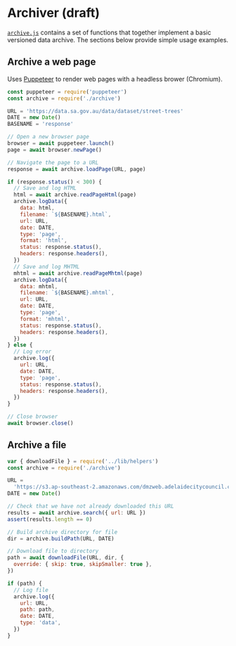 # Archiver (draft)

[`archive.js`](/archive.js) contains a set of functions that together implement a basic versioned data archive. The sections below provide simple usage examples.

## Archive a web page

Uses [Puppeteer](https://pptr.dev) to render web pages with a headless brower (Chromium).

```js
const puppeteer = require('puppeteer')
const archive = require('./archive')

URL = 'https://data.sa.gov.au/data/dataset/street-trees'
DATE = new Date()
BASENAME = 'response'

// Open a new browser page
browser = await puppeteer.launch()
page = await browser.newPage()

// Navigate the page to a URL
response = await archive.loadPage(URL, page)

if (response.status() < 300) {
  // Save and log HTML
  html = await archive.readPageHtml(page)
  archive.logData({
    data: html,
    filename: `${BASENAME}.html`,
    url: URL,
    date: DATE,
    type: 'page',
    format: 'html',
    status: response.status(),
    headers: response.headers(),
  })
  // Save and log MHTML
  mhtml = await archive.readPageMhtml(page)
  archive.logData({
    data: mhtml,
    filename: `${BASENAME}.mhtml`,
    url: URL,
    date: DATE,
    type: 'page',
    format: 'mhtml',
    status: response.status(),
    headers: response.headers(),
  })
} else {
  // Log error
  archive.log({
    url: URL,
    date: DATE,
    type: 'page',
    status: response.status(),
    headers: response.headers(),
  })
}

// Close browser
await browser.close()
```

## Archive a file

```js
var { downloadFile } = require('../lib/helpers')
const archive = require('./archive')

URL =
  'https://s3.ap-southeast-2.amazonaws.com/dmzweb.adelaidecitycouncil.com/OpenData/Street_Trees/Street_Trees.csv'
DATE = new Date()

// Check that we have not already downloaded this URL
results = await archive.search({ url: URL })
assert(results.length == 0)

// Build archive directory for file
dir = archive.buildPath(URL, DATE)

// Download file to directory
path = await downloadFile(URL, dir, {
  override: { skip: true, skipSmaller: true },
})

if (path) {
  // Log file
  archive.log({
    url: URL,
    path: path,
    date: DATE,
    type: 'data',
  })
}
```
